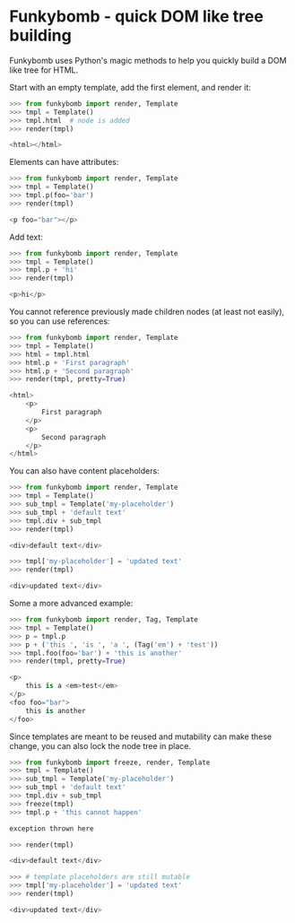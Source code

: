 # Funkybomb - quick DOM like tree building

Funkybomb uses Python's magic methods to help you quickly build a DOM like tree
for HTML.

Start with an empty template, add the first element, and render it:

```python
>>> from funkybomb import render, Template
>>> tmpl = Template()
>>> tmpl.html  # node is added
>>> render(tmpl)

<html></html>
```

Elements can have attributes:

```python
>>> from funkybomb import render, Template
>>> tmpl = Template()
>>> tmpl.p(foo='bar')
>>> render(tmpl)

<p foo="bar"></p>
```

Add text:

```python
>>> from funkybomb import render, Template
>>> tmpl = Template()
>>> tmpl.p + 'hi'
>>> render(tmpl)

<p>hi</p>
```

You cannot reference previously made children nodes (at least not easily), so
you can use references:

```python
>>> from funkybomb import render, Template
>>> tmpl = Template()
>>> html = tmpl.html
>>> html.p + 'First paragraph'
>>> html.p + 'Second paragraph'
>>> render(tmpl, pretty=True)

<html>
    <p>
        First paragraph
    </p>
    <p>
        Second paragraph
    </p>
</html>
```

You can also have content placeholders:

```python
>>> from funkybomb import render, Template
>>> tmpl = Template()
>>> sub_tmpl = Template('my-placeholder')
>>> sub_tmpl + 'default text'
>>> tmpl.div + sub_tmpl
>>> render(tmpl)

<div>default text</div>

>>> tmpl['my-placeholder'] = 'updated text'
>>> render(tmpl)

<div>updated text</div>
```

Some a more advanced example:

```python
>>> from funkybomb import render, Tag, Template
>>> tmpl = Template()
>>> p = tmpl.p
>>> p + ('this ', 'is ', 'a ', (Tag('em') + 'test'))
>>> tmpl.foo(foo='bar') + 'this is another'
>>> render(tmpl, pretty=True)

<p>
    this is a <em>test</em>
</p>
<foo foo="bar">
    this is another
</foo>
```

Since templates are meant to be reused and mutability can make these change,
you can also lock the node tree in place.

```python
>>> from funkybomb import freeze, render, Template
>>> tmpl = Template()
>>> sub_tmpl = Template('my-placeholder')
>>> sub_tmpl + 'default text'
>>> tmpl.div + sub_tmpl
>>> freeze(tmpl)
>>> tmpl.p + 'this cannot happen'

exception thrown here

>>> render(tmpl)

<div>default text</div>

>>> # template placeholders are still mutable
>>> tmpl['my-placeholder'] = 'updated text'
>>> render(tmpl)

<div>updated text</div>
```
